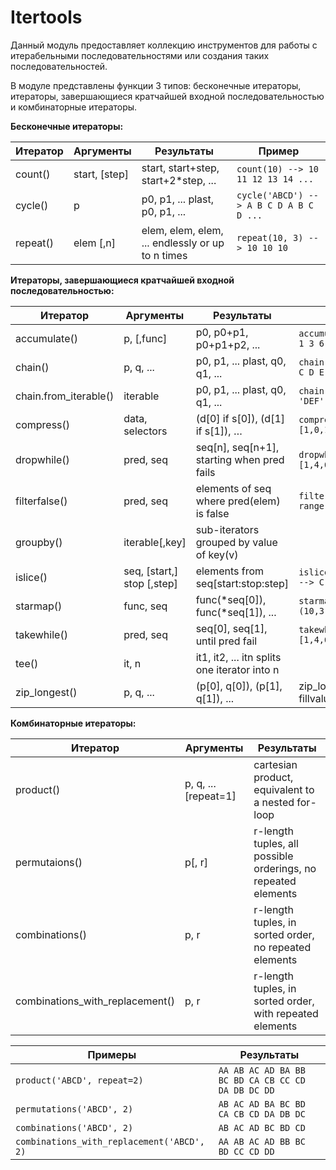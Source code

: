 # Itertools

Данный модуль предоставляет коллекцию инструментов для работы с итерабельными последовательностями или создания таких последовательностей.

В модуле представлены функции 3 типов: бесконечные итераторы, итераторы, завершающиеся кратчайшей входной последовательностью и комбинаторные итераторы.

**Бесконечные итераторы:**

| Итератор | Аргументы | Результаты | Пример |
|---|---|---|---|
| count() | start, [step] | start, start+step, start+2*step, ... | `count(10) --> 10 11 12 13 14 ...` |
| cycle() | p | p0, p1, ... plast, p0, p1, ... | `cycle('ABCD') --> A B C D A B C D ...` |
| repeat() | elem [,n] | elem, elem, elem, ... endlessly or up to n times | `repeat(10, 3) --> 10 10 10` |

**Итераторы, завершающиеся кратчайшей входной последовательностью:**

| Итератор | Аргументы | Результаты | Пример |
|---|---|---|---|
| accumulate() | p, [,func] | p0, p0+p1, p0+p1+p2, ... | `accumulate([1,2,3,4,5]) --> 1 3 6 10 15` |
| chain() | p, q, ... | p0, p1, ... plast, q0, q1, ... | `chain('ABC', 'DEF') --> A B C D E F` |
| chain.from_iterable() | iterable | p0, p1, ... plast, q0, q1, ... | `chain.from_iterable(['ABC', 'DEF']) --> A B C D E F` |
| compress() | data, selectors | (d[0] if s[0]), (d[1] if s[1]), … | `compress('ABCDEF', [1,0,1,0,1,1]) --> A C E F` |
| dropwhile() | pred, seq | seq[n], seq[n+1], starting when pred fails | `dropwhile(lambda x: x<5, [1,4,6,4,1]) --> 6 4 1` |
| filterfalse() | pred, seq | elements of seq where pred(elem) is false | `filterfalse(lambda x: x%2, range(10)) --> 0 2 4 6 8` |
| groupby() | iterable[,key] | sub-iterators grouped by value of key(v) |  |
| islice() | seq, [start,] stop [,step] | elements from seq[start:stop:step] | `islice('ABCDEFG', 2, None) --> C D E F G` |
| starmap() | func, seq | func(*seq[0]), func(*seq[1]), ... | `starmap(pow, [(2,5), (3,2), (10,3)]) --> 32 9 1000` |
| takewhile() | pred, seq | seq[0], seq[1], until pred fail | `takewhile(lambda x: x<5, [1,4,6,4,1]) --> 1 4` |
| tee() | it, n | it1, it2, ... itn splits one iterator into n |  |
| zip_longest() | p, q, ... | (p[0], q[0]), (p[1], q[1]), ... | zip_longest('ABCD', 'xy', fillvalue='-') --> Ax By C- D- |

**Комбинаторные итераторы:**

| Итератор | Аргументы | Результаты |
|---|---|---|
| product() | p, q, ... [repeat=1] | cartesian product, equivalent to a nested for-loop |
| permutaions() | p[, r] | r-length tuples, all possible orderings, no repeated elements |
| combinations() | p, r | r-length tuples, in sorted order, no repeated elements |
| combinations_with_replacement() | p, r | r-length tuples, in sorted order, with repeated elements |


| Примеры | Результаты |
|---|---|
| `product('ABCD', repeat=2)` | `AA AB AC AD BA BB BC BD CA CB CC CD DA DB DC DD` |
| `permutations('ABCD', 2)` | `AB AC AD BA BC BD CA CB CD DA DB DC` |
| `combinations('ABCD', 2)` | `AB AC AD BC BD CD` |
| `combinations_with_replacement('ABCD', 2)` | `AA AB AC AD BB BC BD CC CD DD` |
